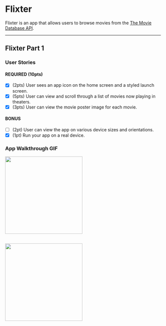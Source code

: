 # Flixter

Flixter is an app that allows users to browse movies from the [The Movie Database API](http://docs.themoviedb.apiary.io/#).

---

## Flixter Part 1

### User Stories

#### REQUIRED (10pts)
- [x] (2pts) User sees an app icon on the home screen and a styled launch screen.
- [x] (5pts) User can view and scroll through a list of movies now playing in theaters.
- [x] (3pts) User can view the movie poster image for each movie.

#### BONUS
- [ ] (2pt) User can view the app on various device sizes and orientations.
- [x] (1pt) Run your app on a real device.

### App Walkthrough GIF

<img src="https://i.imgur.com/7UfNzL8.gif" width=250> <br><br> 



<img src="https://i.imgur.com/4LyIBb5.gif" width=250><br>
